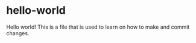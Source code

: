 # hello-world

Hello world! This is a file that is used to learn on how to make and commit changes.
